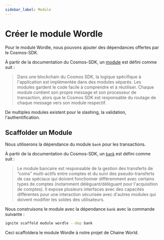 ```yaml
---
sidebar_label: Module
---
```


# Créer le module Wordle

Pour le module Wordle, nous pouvons ajouter des dépendances offertes par le Cosmos-SDK.

À partir de la documentation du Cosmos-SDK, un [module](https://docs.ignite.com/guide/nameservice#cosmos-sdk-modules) est défini comme suit :

> Dans une blockchain du Cosmos SDK, la logique spécifique à l'application est implémentée dans des modules séparés. Les modules gardent le code facile à comprendre et à réutiliser. Chaque module contient son propre message et son processeur de transaction, alors que le Cosmos SDK  est responsable du routage de chaque message vers son module respectif.

De multiples modules existent pour le slashing, la validation, l'authentification.

## Scaffolder un Module

Nous utiliserons la dépendance du module `bank` pour les transactions.

À partir de la documentation du Cosmos-SDK, un [`bank`](https://docs.cosmos.network/master/modules/bank/) est défini comme suit :

> Le module bancaire est responsable de la gestion des transferts de "coins" multi-actifs entre comptes et du suivi des pseudo-transferts de cas spéciaux qui doivent fonctionner différemment avec certains types de comptes (notamment déléguant/délèguant pour l'acquisition de comptes). Il expose plusieurs interfaces avec des capacités différentes pour une interaction sécurisée avec d'autres modules qui doivent modifier les soldes des utilisateurs.

Nous construisons le module avec la dépendance `bank` avec la commande suivante :

```sh
ignite scaffold module wordle --dep bank
```

Ceci scaffoldera le module Wordle à notre projet de Chaine World.
